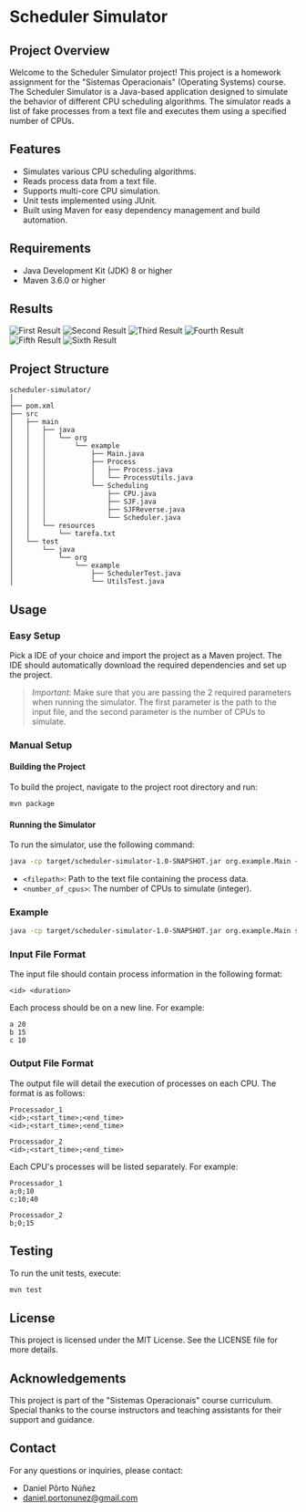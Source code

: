 # Scheduler Simulator

## Project Overview

Welcome to the Scheduler Simulator project! This project is a homework assignment for the "Sistemas Operacionais" (Operating Systems) course. The Scheduler Simulator is a Java-based application designed to simulate the behavior of different CPU scheduling algorithms. The simulator reads a list of fake processes from a text file and executes them using a specified number of CPUs.

## Features

- Simulates various CPU scheduling algorithms.
- Reads process data from a text file.
- Supports multi-core CPU simulation.
- Unit tests implemented using JUnit.
- Built using Maven for easy dependency management and build automation.

## Requirements

- Java Development Kit (JDK) 8 or higher
- Maven 3.6.0 or higher

## Results

<!-- show .png imagens on the root of the project -->

![First Result](./demorado-muitos.png)
![Second Result](./demorado-poucos.png)
![Third Result](./rapido-muitos.png)
![Fourth Result](./rapido-poucos.png)
![Fifth Result](./misto-curto.png)
![Sixth Result](./spec-trabalho.png)

## Project Structure

```
scheduler-simulator/
│
├── pom.xml
├── src
│   ├── main
│   │   ├── java
│   │   │   └── org
│   │   │       └── example
│   │   │           ├── Main.java
│   │   │           ├── Process
│   │   │           │   ├── Process.java
│   │   │           │   └── ProcessUtils.java
│   │   │           └── Scheduling
│   │   │               ├── CPU.java
│   │   │               ├── SJF.java
│   │   │               ├── SJFReverse.java
│   │   │               └── Scheduler.java
│   │   └── resources
│   │       └── tarefa.txt
│   └── test
│       └── java
│           └── org
│               └── example
│                   ├── SchedulerTest.java
│                   └── UtilsTest.java
```

## Usage

### Easy Setup

Pick a IDE of your choice and import the project as a Maven project. The IDE should automatically download the required dependencies and set up the project.

> _Important_: Make sure that you are passing the 2 required parameters when running the simulator. The first parameter is the path to the input file, and the second parameter is the number of CPUs to simulate.

### Manual Setup

#### Building the Project

To build the project, navigate to the project root directory and run:

```bash
mvn package
```

#### Running the Simulator

To run the simulator, use the following command:

```bash
java -cp target/scheduler-simulator-1.0-SNAPSHOT.jar org.example.Main <filepath> <number_of_cpus>
```

- `<filepath>`: Path to the text file containing the process data.
- `<number_of_cpus>`: The number of CPUs to simulate (integer).

### Example

```bash
java -cp target/scheduler-simulator-1.0-SNAPSHOT.jar org.example.Main src/main/resources/tarefa.txt 4
```

### Input File Format

The input file should contain process information in the following format:

```
<id> <duration>
```

Each process should be on a new line. For example:

```
a 20
b 15
c 10
```

### Output File Format

The output file will detail the execution of processes on each CPU. The format is as follows:

```
Processador_1
<id>;<start_time>;<end_time>
<id>;<start_time>;<end_time>

Processador_2
<id>;<start_time>;<end_time>
```

Each CPU's processes will be listed separately. For example:

```
Processador_1
a;0;10
c;10;40

Processador_2
b;0;15
```

## Testing

To run the unit tests, execute:

```bash
mvn test
```

## License

This project is licensed under the MIT License. See the LICENSE file for more details.

## Acknowledgements

This project is part of the "Sistemas Operacionais" course curriculum. Special thanks to the course instructors and teaching assistants for their support and guidance.

## Contact

For any questions or inquiries, please contact:

- Daniel Pôrto Núñez
- daniel.portonunez@gmail.com
